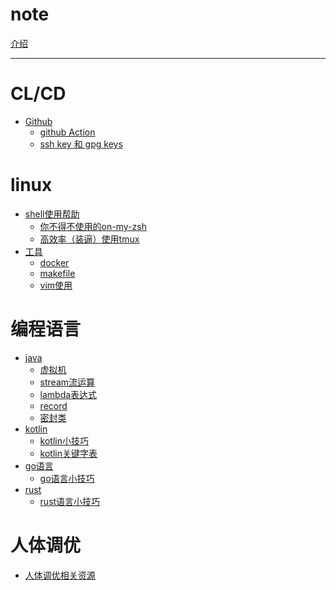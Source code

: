 # note

[介绍](../README.md)

---

# CL/CD

- [Github](github/readme.md)
  - [github Action](github/action.md)
  - [ssh key 和 gpg keys](github/ssh_and_gpg.md)
  
# linux

- [shell使用帮助](linux/shell/util.md)
  - [你不得不使用的on-my-zsh](linux/oh-my-zsh.md)
  - [高效率（装逼）使用tmux](linux/oh-my-tmux.md)
- [工具]()
  - [docker]()
  - [makefile](makefile/makefile.md)
  - [vim使用](linux/vim.md)

# 编程语言

- [java](java/bytecode/note.md)
  - [虚拟机](java/bytecode/vm.md)
  - [stream流运算]()
  - [lambda表达式]()
  - [record]()
  - [密封类]()
- [kotlin]()
  - [kotlin小技巧]()
  - [kotlin关键字表]()
- [go语言]()
  - [go语言小技巧](goland/gotips.md)
- [rust]()
  - [rust语言小技巧]()

# 人体调优

- [人体调优相关资源](health/resource.md)
